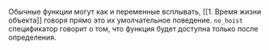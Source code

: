 Обычные функции могут как и переменные всплывать, [[1. Время жизни объекта]] говоря прямо
это их умолчательное поведение.
`no_hoist` спецификатор говорит о том, что функция будет доступна
только после определения.
